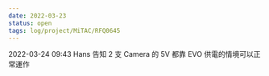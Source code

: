 ```yaml
---
date: 2022-03-23
status: open
tags: log/project/MiTAC/RFQ0645
---
```




2022-03-24 09:43
Hans 告知 2 支 Camera 的 5V 都靠 EVO 供電的情境可以正常運作